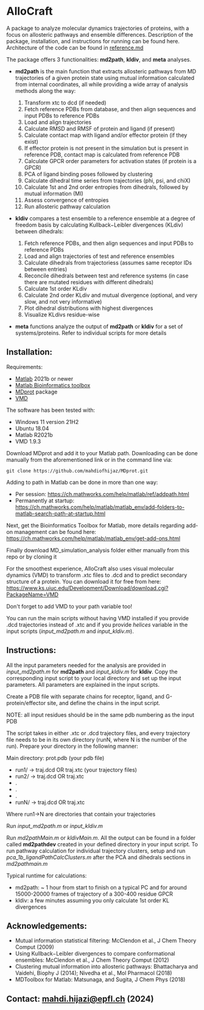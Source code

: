 # AlloCraft
A package to analyze molecular dynamics trajectories of proteins, with a focus on allosteric pathways and ensemble differences. Description of the package, installation, and instructions for running can be found here. Architecture of the code can be found in [reference.md](/reference.md)


The package offers 3 functionalities: **md2path**, **kldiv**, and **meta** analyses. 
- **md2path** is the main function that extracts allosteric pathways from MD trajectories of a given protein state using mutual information calculated from internal coordinates, all while providing a wide array of analysis methods along the way:
  1. Transform xtc to dcd (if needed)
  2. Fetch reference PDBs from database, and then align sequences and input PDBs to reference PDBs
  3. Load and align trajectories
  4. Calculate RMSD and RMSF of protein and ligand (if present)
  5. Calculate contact map with ligand and/or effector protein (if they exist)
  6. If effector protein is not present in the simulation but is present in reference PDB, contact map is calculated from reference PDB
  7. Calculate GPCR order parameters for activation states (if protein is a GPCR)
  8. PCA of ligand binding poses followed by clustering
  9. Calculate dihedral time series from trajectories (phi, psi, and chiX) 
  10. Calculate 1st and 2nd order entropies from dihedrals, followed by mutual information (MI)
  11. Assess convergence of entropies
  12. Run allosteric pathway calculation
  
- **kldiv** compares a test ensemble to a reference ensemble at a degree of freedom basis by calculating Kullback−Leibler divergences (KLdiv) between dihedrals:
  1. Fetch reference PDBs, and then align sequences and input PDBs to reference PDBs
  2. Load and align trajectories of test and reference ensembles
  3. Calculate dihedrals from trajectoriess (assumes same receptor IDs between entries)
  4. Reconcile dihedrals between test and reference systems (in case there are mutated residues with different dihedrals)
  5. Calculate 1st order KLdiv
  6. Calculate 2nd order KLdiv and mutual divergence (optional, and very slow, and not very informative)
  7. Plot dihedral distributions with highest divergences
  8. Visualize KLdivs residue-wise
  

- **meta** functions analyze the output of **md2path** or **kldiv** for a set of systems/proteins. Refer to individual scripts for more details

## Installation:

Requirements:
- [Matlab](https://www.mathworks.com/products/matlab.html) 2021b or newer
- [Matlab Bioinformatics toolbox](https://www.mathworks.com/products/bioinfo.html)
- [MDprot](https://github.com/mahdiofhijaz/MDprot) package
- [VMD](https://www.ks.uiuc.edu/Research/vmd/)

The software has been tested with:
- Windows 11 version 21H2
- Ubuntu 18.04
- Matlab R2021b
- VMD 1.9.3

Download MDprot and add it to your Matlab path.
Downloading can be done manually from the aforementioned link or in the command line via:

```
git clone https://github.com/mahdiofhijaz/MDprot.git
```
Adding to path in Matlab can be done in more than one way: 
- Per session:
https://ch.mathworks.com/help/matlab/ref/addpath.html
- Permanently at startup:
https://ch.mathworks.com/help/matlab/matlab_env/add-folders-to-matlab-search-path-at-startup.html

Next, get the Bioinformatics Toolbox for Matlab, more details regarding add-on management can be found here:
https://ch.mathworks.com/help/matlab/matlab_env/get-add-ons.html

Finally download MD_simulation_analysis folder either manually from this repo or by cloning it

For the smoothest experience, AlloCraft also uses visual molecular dynamics (VMD) to transform .xtc files to .dcd and to predict secondary structure of a protein. You can download it for free from here: https://www.ks.uiuc.edu/Development/Download/download.cgi?PackageName=VMD 

Don't forget to add VMD to your path variable too!

You can run the main scripts without having VMD installed if you provide .dcd trajectories instead of .xtc and if you provide *helices* variable in the input scripts (*input_md2path.m* and *input_kldiv.m*).

## Instructions:

All the input parameters needed for the analysis are provided in *input_md2path.m* for **md2path** and *input_kldiv.m* for **kldiv**.
Copy the corresponding input script to your local directory and set up the input parameters. All parameters are explained in the input scripts.

Create a PDB file with separate chains for receptor, ligand, and G-protein/effector site, and define the chains in the input script.

NOTE: all input residues should be in the same pdb numbering as the input PDB

The script takes in either .xtc or .dcd trajectory files, and every trajectory file needs to be in its own directory (runN, where N is the number of the run). Prepare your directory in the following manner:

Main directory:
prot.pdb (your pdb file)
- run1/ -> traj.dcd OR traj.xtc (your trajectory files)
- run2/ -> traj.dcd OR traj.xtc
- .
- .
- .
- runN/ -> traj.dcd OR traj.xtc

Where run1->N are directories that contain your trajectories

Run *input_md2path.m* or *input_kldiv.m*

Run *md2pathMain.m* or *kldivMain.m*. All the output can be found in a folder called **md2pathdev** created in your defined directory in your input script.
To run pathway calculation for individual trajectory clusters, setup and run *pca_1b_ligandPathCalcClusters.m* after the PCA and dihedrals sections in *md2pathmain.m*

Typical runtime for calculations: 
- md2path: ~ 1 hour from start to finish on a typical PC and for around 15000-20000 frames of trajectory of a 300-400 residue GPCR
- kldiv: a few minutes assuming you only calculate 1st order KL divergences

## Acknowledgements:
- Mutual information statistical filtering: McClendon et al., J Chem Theory Comput (2009)
- Using Kullback−Leibler divergences to compare conformational ensembles: McClendon et al., J Chem Theory Comput (2012)
- Clustering mutual information into allosteric pathways: Bhattacharya and Vaidehi, Biophy J (2014); Nivedha et al., Mol Pharmacol (2018)
- MDToolbox for Matlab: Matsunaga, and Sugita, J Chem Phys (2018)


## Contact: mahdi.hijazi@epfl.ch (2024)
##

